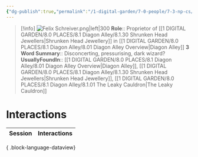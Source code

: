 ```yaml
---
{"dg-publish":true,"permalink":"/1-digital-garden/7-0-people/7-3-np-cs/felix-schreiver/","tags":["#person","diagon-alley","diagon-alley-resident","shopkeeper"]}
---
```


>[!info] 
>![Felix Schreiver.png|left|300](/img/user/1%20DIGITAL%20GARDEN/7.0%20PEOPLE/7.3%20NPCs/Headshots/Felix%20Schreiver.png)
>**Role**:: Proprietor of [[1 DIGITAL GARDEN/8.0 PLACES/8.1 Diagon Alley/8.1.30 Shrunken Head Jewellers\|Shrunken Head Jewellery]] in [[1 DIGITAL GARDEN/8.0 PLACES/8.1 Diagon Alley/8.01 Diagon Alley Overview\|Diagon Alley]]
>**3 Word Summary**:: Disconcerting, pressurising, dark wizard?
>**UsuallyFoundIn**:: [[1 DIGITAL GARDEN/8.0 PLACES/8.1 Diagon Alley/8.01 Diagon Alley Overview\|Diagon Alley]], [[1 DIGITAL GARDEN/8.0 PLACES/8.1 Diagon Alley/8.1.30 Shrunken Head Jewellers\|Shrunken Head Jewellery]], [[1 DIGITAL GARDEN/8.0 PLACES/8.1 Diagon Alley/8.1.01 The Leaky Cauldron\|The Leaky Cauldron]]

# Interactions

| Session | Interactions |
| ------- | ------------ |

{ .block-language-dataview}
